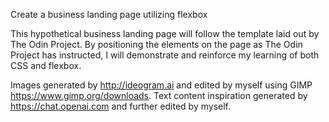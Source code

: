 Create a business landing page utilizing flexbox

This hypothetical business landing page will follow the template laid out by The Odin Project.  By positioning the elements on the page as The Odin Project has instructed, I will demonstrate and reinforce my learning of both CSS and flexbox.  

Images generated by http://ideogram.ai and edited by myself using GIMP https://www.gimp.org/downloads.  Text content inspiration generated by https://chat.openai.com and further edited by myself.